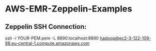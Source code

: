 # AWS-EMR-Zeppelin-Examples

## Zeppelin SSH Connection:

ssh -i YOUR-PEM.pem -L 8890:localhost:8890 hadoop@ec2-3-122-109-98.eu-central-1.compute.amazonaws.com


